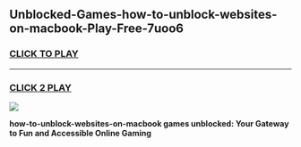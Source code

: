 
## Unblocked-Games-how-to-unblock-websites-on-macbook-Play-Free-7uoo6
<h3>
<a href="https://premium76.site?title=how-to-unblock-websites-on-macbook&ref=12A">CLICK TO PLAY</a></h3>
<hr>

<h3>
<a href="https://premium76.site?title=how-to-unblock-websites-on-macbook&ref=12A">CLICK 2 PLAY</a>
  
</h3>

<a href="https://premium76.site?title=how-to-unblock-websites-on-macbook&ref=12A"><img src="https://clearcache.store/games.png"></a>


**how-to-unblock-websites-on-macbook games unblocked: Your Gateway to Fun and Accessible Online Gaming**
